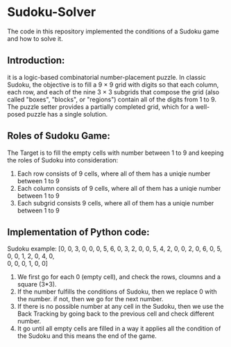# Sudoku-Solver
The code in this repository implemented the conditions of a Sudoku game and how to solve it.

## Introduction:
it is a logic-based combinatorial number-placement puzzle. In classic Sudoku, the objective is to fill a 9 × 9 grid with digits so that each column, each row, and each of the nine 3 × 3 subgrids that compose the grid (also called "boxes", "blocks", or "regions") contain all of the digits from 1 to 9. The puzzle setter provides a partially completed grid, which for a well-posed puzzle has a single solution.

## Roles of Sudoku Game:
The Target is to fill the empty cells with number between 1 to 9 and keeping the roles of Sudoku into consideration:
  1. Each row consists of 9 cells, where all of them has a uniqie number between 1 to 9
  2. Each column consists of 9 cells, where all of them has a uniqie number between 1 to 9
  3. Each subgrid consists 9 cells, where all of them has a uniqie number between 1 to 9

## Implementation of Python code:
Sudoku example: [0, 0, 3, 0, 0, 0,
                 5, 6, 0, 3, 2, 0,
                 0, 5, 4, 2, 0, 0,
                 2, 0, 6, 0, 5, 0,
                 0, 1, 2, 0, 4, 0,   
                 0, 0, 0, 1, 0, 0]

1. We first go for each 0 (empty cell), and check the rows, cloumns and a square (3*3).
2. If the number fulfills the conditions of Sudoku, then we replace 0 with the number. if not, then we go for the next number.
3. If there is no possible number at any cell in the Sudoku, then we use the Back Tracking by going back to the previous cell and check different number.
4. It go until all empty cells are filled in a way it applies all the condition of the Sudoku and this means the end of the game.
